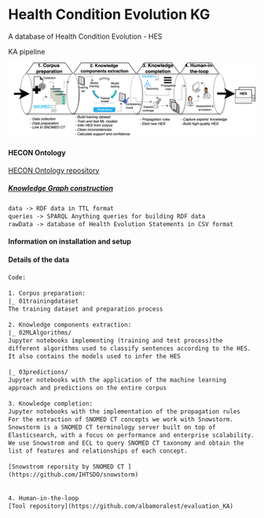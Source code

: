 # Health Condition Evolution KG
 A database of Health Condition Evolution - HES
 
 KA pipeline
 
 ![Knowledge acquisition pipeline](/assets/KApipeline.png?raw=true "KA pipeline")
 

#### HECON Ontology

 [HECON Ontology repository](https://github.com/albamoralest/HECON-Ontology)
    
 ##### [Knowledge Graph construction](https://github.com/albamoralest/HECON-Ontology/tree/main/Knowledge%20Graph)
    data -> RDF data in TTL format
    queries -> SPARQL Anything queries for building RDF data
    rawData -> database of Health Evolution Statements in CSV format

#### Information on installation and setup


#### Details of the data

    Code:
    
    1. Corpus preparation: 
    |_ 01trainingdataset
    The training dataset and preparation process
    
    2. Knowledge components extraction: 
    |_ 02MLAlgorithms/
    Jupyter notebooks implementing (training and test process)the different algorithms used to classify sentences according to the HES.
    It also contains the models used to infer the HES
    
    |_ 03predictions/
    Jupyter notebooks with the application of the machine learning approach and predictions on the entire corpus
    
    3. Knowledge completion: 
    Jupyter notebooks with the implementation of the propagation rules
    For the extraction of SNOMED CT concepts we work with Snowstorm. 
    Snowstorm is a SNOMED CT terminology server built on top of Elasticsearch, with a focus on performance and enterprise scalability.
    We use Snowstrom and ECL to query SNOMED CT taxonomy and obtain the list of features and relationships of each concept. 
    
    [Snowstrom reporsity by SNOMED CT ](https://github.com/IHTSDO/snowstorm)
    
    
    4. Human-in-the-loop
    [Tool repository](https://github.com/albamoralest/evaluation_KA)
    
